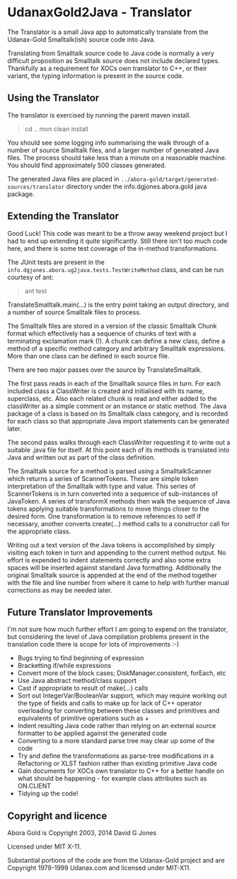 # UdanaxGold2Java - Translator

The Translator is a small Java app to automatically translate from the
Udanax-Gold Smalltalk(ish) source code into Java. 

Translating from Smalltalk source code to Java code is normally a very
difficult proposition as Smalltalk source does not include declared
types. Thankfully as a requirement for XOCs own translator to C++, or
their variant, the typing information is present in the source code.


## Using the Translator

The translator is exercised by running the parent maven install.

> cd ..
> mvn clean install

You should see some logging info summarising the walk through of a
number of source Smalltalk files, and a larger number of generated
Java files. The process should take less than a minute on a reasonable
machine. You should find approximately 500 classes generated.

The generated Java files are placed in `../abora-gold/target/generated-sources/translator` directory
under the info.dgjones.abora.gold java package. 


## Extending the Translator

Good Luck! This code was meant to be a throw away weekend project but
I had to end up extending it quite significantly. Still there isn't
too much code here, and there is some test coverage of the in-method
transformations.

The JUnit tests are present in the `info.dgjones.abora.ug2java.tests.TestWriteMethod`
class, and can be run courtesy of ant:

> ant test


TranslateSmalltalk.main(...) is the entry point taking an output
directory, and a number of source Smalltalk files to process.

The Smalltalk files are stored in a version of the classic Smalltalk
Chunk format which effectively has a sequence of chunks of text with a
terminating exclamation mark (!). A chunk can define a new class,
define a method of a specific method category and arbitrary Smalltalk
expressions. More than one class can be defined in each source file.

There are two major passes over the source by TranslateSmalltalk.

The first pass reads in each of the Smalltalk source files in turn.
For each included class a ClassWriter is created and initialised with
its name, superclass, etc. Also each related chunk is read and either
added to the classWriter as a simple comment or an instance or static
method. The Java package of a class is based on its Smalltalk class
category, and is recorded for each class so that appropriate Java
import statements can be generated later.

The second pass walks through each ClassWriter requesting it to write
out a suitable .java file for itself. At this point each of its methods
is translated into Java and written out as part of the class
definition.

The Smalltalk source for a method is parsed using a SmalltalkScanner
which returns a series of ScannerTokens. These are simple token
interpretation of the Smalltalk with type and value. This series of
ScannerTokens is in turn converted into a sequence of sub-instances of
JavaToken. A series of transformX methods then walk the sequence of
Java tokens applying suitable transformations to move things closer to
the desired form. One transformation is to remove references to self
if necessary, another converts create(...) method calls to a
constructor call for the appropriate class.

Writing out a text version of the Java tokens is accomplished by
simply visiting each token in turn and appending to the current method
output. No effort is expended to indent statements correctly and also
some extra spaces will be inserted against standard Java formatting.
Additionally the original Smalltalk source is appended at the end of
the method together with the file and line number from where it came
to help with further manual corrections as may be needed later.


## Future Translator Improvements

I'm not sure how much further effort I am going to expend on the
translator, but considering the level of Java compilation problems
present in the translation code there is scope for lots of
improvements :-)

- Bugs trying to find beginning of expression
- Bracketting if/while expressions
- Convert more of the block cases; DiskManager.consistent, forEach,
etc
- Use Java abstract method/class support
- Cast if appropriate to result of make(...) calls
- Sort out IntegerVar/BooleanVar support, which may require working out
the type of fields and calls to make up for lack of C++ operator
overloading for converting between these classes and primitives and
equivalents of primitive operations such as +
- Indent resulting Java code rather than relying on an external source
formatter to be applied against the generated code
- Converting to a more standard parse tree may clear up some of the
code
- Try and define the transformations as parse-tree modifications in a
Refactoring or XLST fashion rather than existing primitive Java code
- Gain documents for XOCs own translator to C++ for a better handle
on what should be happening - for example class attributes such as ON.CLIENT
- Tidying up the code!


## Copyright and licence

Abora Gold is Copyright 2003, 2014 David G Jones

Licensed under MIT X-11.

Substantial portions of the code are from the Udanax-Gold project and are Copyright 1979-1999 Udanax.com and licensed under MIT-X11. 
